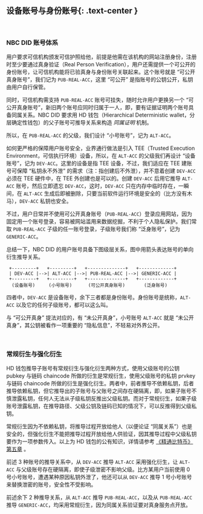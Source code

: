 设备账号与身份账号{: .text-center }
---------------

&nbsp;

### NBC DID 账号体系

用户要求可信机构颁发可信护照给他，前提是他需在该机构的网站注册身份，注册时至少要通过真身验证（Real Person Verification），用户还需提供一个可公开的身份账号，让可信机构能将已验真身与身份账号关联起来。这个账号就是 “可公开真身账号”，我们记为 `PUB-REAL-ACC`，这里 “可公开” 是指账号的公钥公开，私钥由用户自行保管。

同时，可信机构需支持 `PUB-REAL-ACC` 账号可挂失，随时允许用户更换另一个 “可公开真身账号”，新旧两个账号应同时归属于一人，即，要有证据证明两个账号具备同属关系。NBC DID 要求用 HD 钱包（Hierarchical Deterministic wallet，分层确定性钱包）的父子账号可推导关系来构造 *同属证明* 机制。

所以，在 `PUB-REAL-ACC` 的父级，我们设计 “小号账号”，记为 `ALT-ACC`。

如何更严格的保障用户账号安全，业界通行做法是引入 TEE（Trusted Execution Environment，可信执行环境）设备，所以，在 `ALT-ACC` 的父级我们再设计 “设备账号”，记为 `DEV-ACC`。这里的设备是指 TEE 设备，不过，我们适应在 TEE 建账号可保障 “私钥永不外泄” 的需求（注：指创建后不外泄），并不意着创建 `DEV-ACC` 必须在 TEE 硬件中，在 TEE 外创建也是可以的。创建 `DEV-ACC` 后用它推导 `ALT-ACC` 账号，然后立即遗忘 `DEV-ACC`，这时，`DEV-ACC` 只在内存中临时存在，一瞬间，在 `ALT-ACC` 生成后即被删除，只要当前软件运行环境是安全的（比方没有木马），`DEV-ACC` 私钥也安全。

不过，用户日常并不使用可公开真身账号（`PUB-REAL-ACC`）登录应用网站，因为固定用一个账号登录，容易被网站滥用来数据挖掘，不利于个人隐私保护。我们常取 `PUB-REAL-ACC` 子级的任一账号登录，子级账号我们称 “泛身账号”，记为 `GENERIC-ACC`。

总结一下，NBC DID 的用户账号具备下图级层关系，图中用箭头表达账号的单向衍生推导关系。

```
 +---------+   +---------+   +--------------+   +-------------+
 | DEV-ACC |-->| ALT-ACC |-->| PUB-REAL-ACC |-->| GENERIC-ACC |
 +---------+   +---------+   +--------------+   +-------------+
  (设备账号)     (小号账号)      (可公开真身账号)       (泛身账号)
```

四者中，`DEV-ACC` 是设备账号，余下三者都是身份账号。身份账号是统称，`ALT-ACC` 以及它的任何子级账号，都可以这么叫。

与 “可公开真身” 提法对应的，有 “未公开真身”，小号账号 `ALT-ACC` 就是 “未公开真身”，其公钥被看作一项重要的 “隐私信息”，不轻易对外界公开。

&nbsp;

### 常规衍生与强化衍生

HD 钱包推导子账号有常规衍生与强化衍生两种方式，使用父级账号的公钥 pubkey 与链码 chaincode 所做的衍生是常规衍生，使用父级账号的私钥 prvkey 与链码 chaincode 所做的衍生是强化衍生。两者中，前者推导不依赖私钥，后者推导依赖私钥，但它推导出的子账号与父账号之间存在硬隔离，即，如果子账号不慎泄露私钥，任何人无法从子级私钥反推出父级私钥。而对于常规衍生，如果子级账号泄露私钥，在推导路径、父级公钥及链码已知的情况下，可以反推得到父级私钥。

常规衍生因为不依赖私钥，将推导过程开放给他人（以便论证 “同属关系”）也是安全的，但强化衍生不能把推导过程开放给他人供验证，因其推导过程中父级私钥要作为一项参数传入。以上为 HD 钱包的公有知识，详情请参考 [《精通比特币》第五章](https://github.com/tianmingyun/MasterBitcoin2CN/blob/master/ch05.md) 。

前述 3 种账号的推导关系中，从 `DEV-ACC` 推导 `ALT-ACC` 采用强化衍生，让 `ALT-ACC` 与父级账号存在硬隔离，即使子级泄密不影响父级。比方某用户当前使用 0 号小号账号，遭遇某种原因私钥外泄了，他还可以从 `DEV-ACC` 推导 1 号小号账号来替换泄密的账号，安全性不受影响。

前述余下 2 种推导关系，从 `ALT-ACC` 推导 `PUB-REAL-ACC`，以及从 `PUB-REAL-ACC` 推导 `GENERIC-ACC`，均采用常规衍生，因为同属关系验证要对真身服务点开放。
